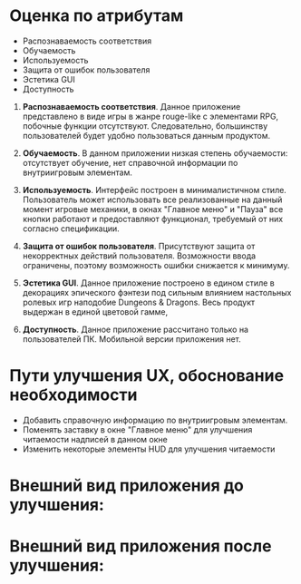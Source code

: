 # Оценка по атрибутам
+ Распознаваемость соответствия
+ Обучаемость
+ Используемость
+ Защита от ошибок пользователя
+ Эстетика GUI
+ Доступность

1. **Распознаваемость соответствия**. Данное приложение представлено в виде игры в жанре rouge-like с элементами RPG, побочные функции отсутствуют. Следовательно, большинству пользователей будет удобно пользоваться данным продуктом.

2. **Обучаемость**. В данном приложении низкая степень обучаемости: отсутствует обучение, нет справочной информации по внутриигровым элементам.

3. **Используемость**. Интерфейс построен в минималистичном стиле. Пользователь может использовать все реализованные на данный момент игровые механики, в окнах "Главное меню" и "Пауза" все кнопки работают и предоставляют функционал, требуемый от них согласно спецификации.

4. **Защита от ошибок пользователя**. Присутствуют защита от некорректных действий пользователя. Возможности ввода ограничены, поэтому возможность ошибки снижается к минимуму. 

5. **Эстетика GUI**. Данное приложение построено в едином стиле в декорациях эпического фэнтези под сильным влиянием настольных ролевых игр наподобие Dungeons & Dragons. Весь продукт выдержан в единой цветовой гамме, 

6. **Доступность**. Данное приложение рассчитано только на пользователей ПК. Мобильной версии приложения нет.

# Пути улучшения UX, обоснование необходимости
+ Добавить справочную информацию по внутриигровым элементам.
+ Поменять заставку в окне "Главное меню" для улучшения читаемости надписей в данном окне
+ Изменить некоторые элементы HUD для улучшения читаемости

# Внешний вид приложения до улучшения:

# Внешний вид приложения после улучшения:

